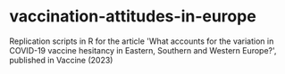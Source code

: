 # vaccination-attitudes-in-europe
Replication scripts in R for the article 'What accounts for the variation in COVID-19 vaccine hesitancy in Eastern, Southern and Western Europe?', published in Vaccine (2023)
